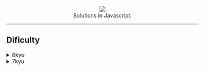 <p align="center"><img src="https://www.codewars.com/users/gisellesouz/badges/large"/><br/>
      Solutions in Javascript.

  <hr></hr>
    </p>
    
## Dificulty 
  
  <details><summary>8kyu</summary>
  <br/>
  
  | Challenge | Solution |
|:----------:|:-------------:|
| Opposite number| [opposit.js](https://github.com/gisellesouz/codeWarsSolutions/blob/master/solutions/8kyu/opposite.js)|
| Convert number to reversed array of digits| [convertnumber.js](https://github.com/gisellesouz/codeWarsSolutions/blob/master/solutions/8kyu/convertnumber.js)|
| Remove String Spaces| [removeStringSpaces.js](https://github.com/gisellesouz/codeWarsSolutions/blob/master/solutions/8kyu/removeStringSpaces.js)|
| Is n divisible by x and y?| [isDivisible.js](https://github.com/gisellesouz/codeWarsSolutions/blob/master/solutions/8kyu/isDivisible.js)|
| Is n divisible by x and y?| [isDivisible.js](https://github.com/gisellesouz/codeWarsSolutions/blob/master/solutions/isDivisible.js) |
| Even or Odd?| [evenorodd.js](https://github.com/gisellesouz/codeWarsSolutions/blob/master/solutions/8kyu/evenorodd.js)| 
 </details>
  <details><summary>7kyu</summary>
  <br/>
  
  | Challenge | Solution |
|:----------:|:-------------:|
| Exes and Ohs|[exesandohs.js](https://github.com/gisellesouz/codeWarsSolutions/blob/master/solutions/7kyu/exesandohs.js)| 
| Shortest Word | [shortestWord.js](https://github.com/gisellesouz/codeWarsSolutions/blob/master/solutions/7kyu/shortestWord.js)|

 </details>
